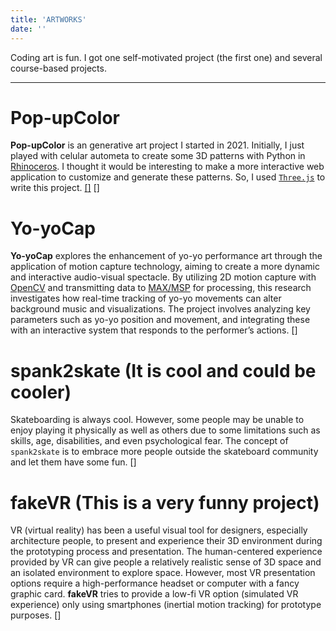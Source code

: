 ```yaml
---
title: 'ARTWORKS'
date: ''
---
```

Coding art is fun. I got one self-motivated project (the first one) and several course-based projects.

<div class="splitline">
  <hr>
</div>

<div class="pagecard">

# Pop-upColor 
**Pop-upColor** is an generative art project I started in 2021. Initially, I just played with celular autometa to create some 3D patterns with Python in [Rhinoceros](https://www.rhino3d.com/). I thought it would be interesting to make a more interactive web application to customize and generate these patterns. So, I used [`Three.js`](https://threejs.org/) to write this project. [[<i class="fa-solid fa-diagram-project"></i>]](https://billbillbilly.github.io/portfolio-content/) [<i class="fa-solid fa-code"></i>]

</div>

<div class="pagecard">

# Yo-yoCap
**Yo-yoCap** explores the enhancement of yo-yo performance art through the application of motion capture technology, aiming to create a more dynamic and interactive audio-visual spectacle. By utilizing 2D motion capture with [OpenCV](https://github.com/opencv/opencv) and transmitting data to [MAX/MSP](https://cycling74.com/products/max) for processing, this research investigates how real-time tracking of yo-yo movements can alter background music and visualizations. The project involves analyzing key parameters such as yo-yo position and movement, and integrating these with an interactive system that responds to the performer’s actions. [<i class="fa-solid fa-video"></i>]

</div>

<div class="pagecard">

# spank2skate (It is cool and could be cooler)
Skateboarding is always cool. However, some people may be unable to enjoy playing it physically as well as others due to some limitations such as skills, age, disabilities, and even psychological fear. The concept of `spank2skate` is to embrace more people outside the skateboard community and let them have some fun. [<i class="fa-solid fa-video"></i>]

</div>

<div class="pagecard">

# fakeVR (This is a very funny project) 
VR (virtual reality) has been a useful visual tool for designers, especially architecture people, to present and experience their 3D environment during the prototyping process and presentation. The human-centered experience provided by VR can give people a relatively realistic sense of 3D space and an isolated environment to explore space. However, most VR presentation options require a high-performance headset or computer with a fancy graphic card. **fakeVR** tries to provide a low-fi VR option (simulated VR experience) only using smartphones (inertial motion tracking) for prototype purposes. [<i class="fa-solid fa-video"></i>]

</div>
